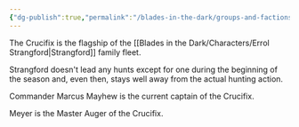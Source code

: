 ```yaml
---
{"dg-publish":true,"permalink":"/blades-in-the-dark/groups-and-factions/the-crucifix-ship/","tags":["GroupsFactions"]}
---
```


The Crucifix is the flagship of the [[Blades in the Dark/Characters/Errol Strangford\|Strangford]] family fleet.

Strangford doesn't lead any hunts except for one during the beginning of the season and, even then, stays well away from the actual hunting action.

Commander Marcus Mayhew is the current captain of the Crucifix.

Meyer is the Master Auger of the Crucifix.